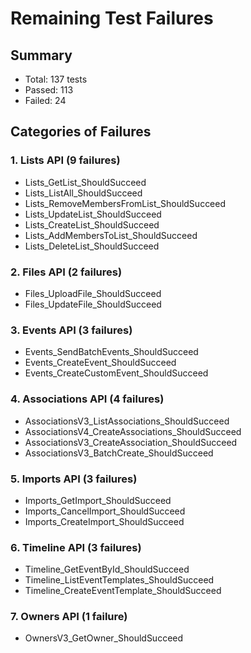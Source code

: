 # Remaining Test Failures

## Summary
- Total: 137 tests
- Passed: 113
- Failed: 24

## Categories of Failures

### 1. Lists API (9 failures)
- Lists_GetList_ShouldSucceed
- Lists_ListAll_ShouldSucceed
- Lists_RemoveMembersFromList_ShouldSucceed
- Lists_UpdateList_ShouldSucceed
- Lists_CreateList_ShouldSucceed
- Lists_AddMembersToList_ShouldSucceed
- Lists_DeleteList_ShouldSucceed

### 2. Files API (2 failures)
- Files_UploadFile_ShouldSucceed
- Files_UpdateFile_ShouldSucceed

### 3. Events API (3 failures)
- Events_SendBatchEvents_ShouldSucceed
- Events_CreateEvent_ShouldSucceed
- Events_CreateCustomEvent_ShouldSucceed

### 4. Associations API (4 failures)
- AssociationsV3_ListAssociations_ShouldSucceed
- AssociationsV4_CreateAssociations_ShouldSucceed
- AssociationsV3_CreateAssociation_ShouldSucceed
- AssociationsV3_BatchCreate_ShouldSucceed

### 5. Imports API (3 failures)
- Imports_GetImport_ShouldSucceed
- Imports_CancelImport_ShouldSucceed
- Imports_CreateImport_ShouldSucceed

### 6. Timeline API (3 failures)
- Timeline_GetEventById_ShouldSucceed
- Timeline_ListEventTemplates_ShouldSucceed
- Timeline_CreateEventTemplate_ShouldSucceed

### 7. Owners API (1 failure)
- OwnersV3_GetOwner_ShouldSucceed
